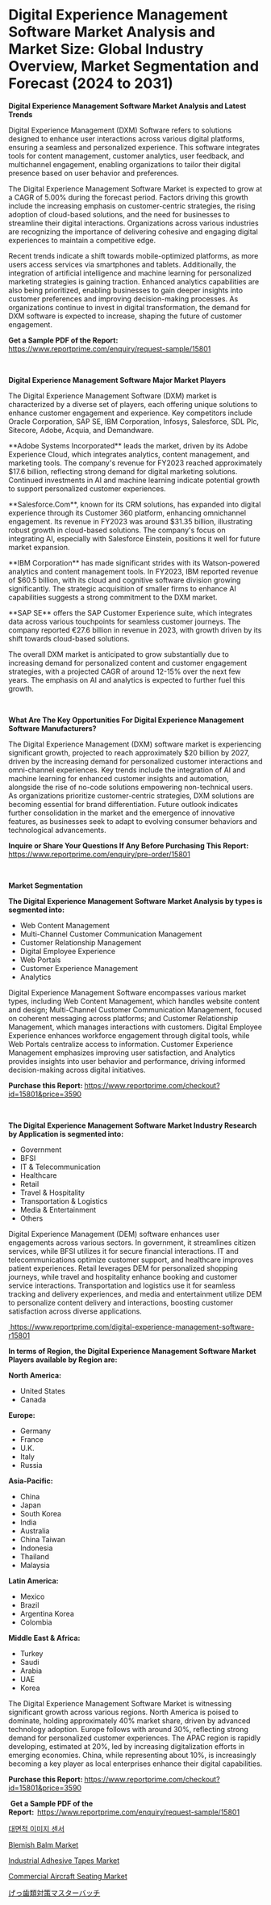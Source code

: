 <p><h1>Digital Experience Management Software Market Analysis and Market Size: Global Industry Overview, Market Segmentation and Forecast (2024 to 2031)</h1></p><p><strong>Digital Experience Management Software Market Analysis and Latest Trends</strong></p>
<p><p>Digital Experience Management (DXM) Software refers to solutions designed to enhance user interactions across various digital platforms, ensuring a seamless and personalized experience. This software integrates tools for content management, customer analytics, user feedback, and multichannel engagement, enabling organizations to tailor their digital presence based on user behavior and preferences.</p><p>The Digital Experience Management Software Market is expected to grow at a CAGR of 5.00% during the forecast period. Factors driving this growth include the increasing emphasis on customer-centric strategies, the rising adoption of cloud-based solutions, and the need for businesses to streamline their digital interactions. Organizations across various industries are recognizing the importance of delivering cohesive and engaging digital experiences to maintain a competitive edge.</p><p>Recent trends indicate a shift towards mobile-optimized platforms, as more users access services via smartphones and tablets. Additionally, the integration of artificial intelligence and machine learning for personalized marketing strategies is gaining traction. Enhanced analytics capabilities are also being prioritized, enabling businesses to gain deeper insights into customer preferences and improving decision-making processes. As organizations continue to invest in digital transformation, the demand for DXM software is expected to increase, shaping the future of customer engagement.</p></p>
<p><strong>Get a Sample PDF of the Report:&nbsp;</strong> <a href="https://www.reportprime.com/enquiry/request-sample/15801">https://www.reportprime.com/enquiry/request-sample/15801</a></p>
<p>&nbsp;</p>
<p><strong>Digital Experience Management Software Major Market Players</strong></p>
<p><p>The Digital Experience Management Software (DXM) market is characterized by a diverse set of players, each offering unique solutions to enhance customer engagement and experience. Key competitors include Oracle Corporation, SAP SE, IBM Corporation, Infosys, Salesforce, SDL Plc, Sitecore, Adobe, Acquia, and Demandware.</p><p>**Adobe Systems Incorporated** leads the market, driven by its Adobe Experience Cloud, which integrates analytics, content management, and marketing tools. The company's revenue for FY2023 reached approximately $17.6 billion, reflecting strong demand for digital marketing solutions. Continued investments in AI and machine learning indicate potential growth to support personalized customer experiences.</p><p>**Salesforce.Com**, known for its CRM solutions, has expanded into digital experience through its Customer 360 platform, enhancing omnichannel engagement. Its revenue in FY2023 was around $31.35 billion, illustrating robust growth in cloud-based solutions. The company's focus on integrating AI, especially with Salesforce Einstein, positions it well for future market expansion.</p><p>**IBM Corporation** has made significant strides with its Watson-powered analytics and content management tools. In FY2023, IBM reported revenue of $60.5 billion, with its cloud and cognitive software division growing significantly. The strategic acquisition of smaller firms to enhance AI capabilities suggests a strong commitment to the DXM market.</p><p>**SAP SE** offers the SAP Customer Experience suite, which integrates data across various touchpoints for seamless customer journeys. The company reported €27.6 billion in revenue in 2023, with growth driven by its shift towards cloud-based solutions.</p><p>The overall DXM market is anticipated to grow substantially due to increasing demand for personalized content and customer engagement strategies, with a projected CAGR of around 12-15% over the next few years. The emphasis on AI and analytics is expected to further fuel this growth.</p></p>
<p>&nbsp;</p>
<p><strong>What Are The Key Opportunities For Digital Experience Management Software Manufacturers?</strong></p>
<p><p>The Digital Experience Management (DXM) software market is experiencing significant growth, projected to reach approximately $20 billion by 2027, driven by the increasing demand for personalized customer interactions and omni-channel experiences. Key trends include the integration of AI and machine learning for enhanced customer insights and automation, alongside the rise of no-code solutions empowering non-technical users. As organizations prioritize customer-centric strategies, DXM solutions are becoming essential for brand differentiation. Future outlook indicates further consolidation in the market and the emergence of innovative features, as businesses seek to adapt to evolving consumer behaviors and technological advancements.</p></p>
<p><strong>Inquire or Share Your Questions If Any Before Purchasing This Report:</strong> <a href="https://www.reportprime.com/enquiry/pre-order/15801">https://www.reportprime.com/enquiry/pre-order/15801</a></p>
<p>&nbsp;</p>
<p><strong>Market Segmentation</strong></p>
<p><strong>The Digital Experience Management Software Market Analysis by types is segmented into:</strong></p>
<p><ul><li>Web Content Management</li><li>Multi-Channel Customer Communication Management</li><li>Customer Relationship Management</li><li>Digital Employee Experience</li><li>Web Portals</li><li>Customer Experience Management</li><li>Analytics</li></ul></p>
<p><p>Digital Experience Management Software encompasses various market types, including Web Content Management, which handles website content and design; Multi-Channel Customer Communication Management, focused on coherent messaging across platforms; and Customer Relationship Management, which manages interactions with customers. Digital Employee Experience enhances workforce engagement through digital tools, while Web Portals centralize access to information. Customer Experience Management emphasizes improving user satisfaction, and Analytics provides insights into user behavior and performance, driving informed decision-making across digital initiatives.</p></p>
<p><strong>Purchase this Report:&nbsp;</strong><a href="https://www.reportprime.com/checkout?id=15801&price=3590">https://www.reportprime.com/checkout?id=15801&price=3590</a></p>
<p>&nbsp;</p>
<p><strong>The Digital Experience Management Software Market Industry Research by Application is segmented into:</strong></p>
<p><ul><li>Government</li><li>BFSI</li><li>IT & Telecommunication</li><li>Healthcare</li><li>Retail</li><li>Travel & Hospitality</li><li>Transportation & Logistics</li><li>Media & Entertainment</li><li>Others</li></ul></p>
<p><p>Digital Experience Management (DEM) software enhances user engagements across various sectors. In government, it streamlines citizen services, while BFSI utilizes it for secure financial interactions. IT and telecommunications optimize customer support, and healthcare improves patient experiences. Retail leverages DEM for personalized shopping journeys, while travel and hospitality enhance booking and customer service interactions. Transportation and logistics use it for seamless tracking and delivery experiences, and media and entertainment utilize DEM to personalize content delivery and interactions, boosting customer satisfaction across diverse applications.</p></p>
<p><a href="https://www.reportprime.com/digital-experience-management-software-r15801">&nbsp;https://www.reportprime.com/digital-experience-management-software-r15801</a></p>
<p><strong>In terms of Region, the Digital Experience Management Software Market Players available by Region are:</strong></p>
<p>
    <p> <strong> North America: </strong>
        <ul>
            <li>United States</li>
            <li>Canada</li>
        </ul>
        </p> 
    <p> <strong> Europe: </strong>
        <ul>
            <li>Germany</li>
            <li>France</li>
            <li>U.K.</li>
            <li>Italy</li>
            <li>Russia</li>
        </ul>
        </p> 
    <p> <strong> Asia-Pacific: </strong>
        <ul>
            <li>China</li>
            <li>Japan</li>
            <li>South Korea</li>
            <li>India</li>
            <li>Australia</li>
            <li>China Taiwan</li>
            <li>Indonesia</li>
            <li>Thailand</li>
            <li>Malaysia</li>
        </ul>
        </p> 
    <p> <strong> Latin America: </strong>
        <ul>
            <li>Mexico</li>
            <li>Brazil</li>
            <li>Argentina Korea</li>
            <li>Colombia</li>
        </ul>
        </p> 
    <p> <strong> Middle East & Africa: </strong>
        <ul>
            <li>Turkey</li>
            <li>Saudi</li>
            <li>Arabia</li>
            <li>UAE</li>
            <li>Korea</li>
        </ul>
    </p>
    </p>
<p><p>The Digital Experience Management Software Market is witnessing significant growth across various regions. North America is poised to dominate, holding approximately 40% market share, driven by advanced technology adoption. Europe follows with around 30%, reflecting strong demand for personalized customer experiences. The APAC region is rapidly developing, estimated at 20%, led by increasing digitalization efforts in emerging economies. China, while representing about 10%, is increasingly becoming a key player as local enterprises enhance their digital capabilities.</p></p>
<p><strong>Purchase this Report: </strong><a href="https://www.reportprime.com/checkout?id=15801&price=3590">https://www.reportprime.com/checkout?id=15801&price=3590</a></p>
<p>&nbsp;<strong>Get a Sample PDF of the Report:&nbsp;&nbsp;</strong><a href="https://www.reportprime.com/enquiry/request-sample/15801">https://www.reportprime.com/enquiry/request-sample/15801</a></p>
<p><strong></strong></p>
<p><p><a href="https://medium.com/@mujgankortalih/large-area-image-sensors-market-%EC%9D%98-%EA%B8%80%EB%A1%9C%EB%B2%8C-%EC%8B%9C%EC%9E%A5-%EA%B0%9C%EC%9A%94%EB%8A%94-%EC%A0%84-%EC%84%B8%EA%B3%84-%EB%B0%8F-%EC%A3%BC%EC%9A%94-%EC%8B%9C%EC%9E%A5%EC%9D%98-%EC%82%B0%EC%97%85%EC%97%90-%EC%98%81%ED%96%A5%EC%9D%84-%EB%AF%B8%EC%B9%98%EB%8A%94-%EC%A3%BC%EC%9A%94-%ED%8A%B8%EB%A0%8C%EB%93%9C%EC%97%90-%EB%8C%80%ED%95%9C-%EB%8F%85%ED%8A%B9%ED%95%9C-%EA%B4%80%EC%A0%90%EC%9D%84-%EC%A0%9C%EA%B3%B5%ED%95%A9%EB%8B%88%EB%8B%A4-6cd165786f78">대면적 이미지 센서</a></p><p><a href="https://medium.com/@alyciaebert/the-global-blemish-balm-market-is-a-dynamic-and-growing-industry-6829537d3870?postPublishedType=initial">Blemish Balm Market</a></p><p><a href="https://www.linkedin.com/pulse/analyzing-key-drivers-industrial-adhesive-tapes-market-trends-e3qmf?trackingId=AjmSMJ7VSva1YdvHqP5Q1w%3D%3D">Industrial Adhesive Tapes Market</a></p><p><a href="https://www.linkedin.com/pulse/commercial-aircraft-seating-industry-analysis-report-its-9q17c?trackingId=CV2yX%2BLgTu2tq0iHlh2GTQ%3D%3D">Commercial Aircraft Seating Market</a></p><p><a href="https://medium.com/@susanjprice2023/%E6%8A%97%E3%83%8D%E3%82%BA%E3%83%9F%E3%83%9E%E3%82%B9%E3%82%BF%E3%83%BC%E3%83%90%E3%83%83%E3%83%81%E5%B8%82%E5%A0%B4%E3%81%AE%E6%96%B0%E3%81%9F%E3%81%AA%E5%8B%95%E5%90%91-2024%E5%B9%B4%E3%81%8B%E3%82%892031%E5%B9%B4%E3%81%BE%E3%81%A7%E3%81%AE%E3%82%B0%E3%83%AD%E3%83%BC%E3%83%90%E3%83%AB%E3%81%AA%E5%B1%95%E6%9C%9B%E3%81%A8%E5%B0%86%E6%9D%A5%E3%81%AE%E8%A6%8B%E9%80%9A%E3%81%97-7756b3225cbd">げっ歯類対策マスターバッチ</a></p></p>